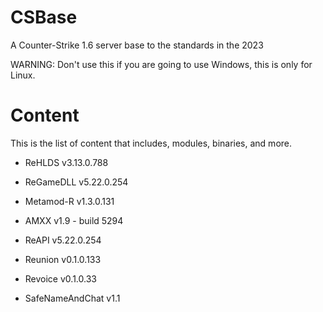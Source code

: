 # CSBase
A Counter-Strike 1.6 server base to the standards in the 2023

WARNING: Don't use this if you are going to use Windows, this is only for Linux.

# Content
This is the list of content that includes, modules, binaries, and more.

- ReHLDS v3.13.0.788

- ReGameDLL v5.22.0.254

- Metamod-R v1.3.0.131

- AMXX v1.9 - build 5294

- ReAPI v5.22.0.254

- Reunion v0.1.0.133

- Revoice v0.1.0.33

- SafeNameAndChat v1.1
